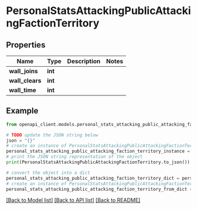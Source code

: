 # PersonalStatsAttackingPublicAttackingFactionTerritory


## Properties

Name | Type | Description | Notes
------------ | ------------- | ------------- | -------------
**wall_joins** | **int** |  | 
**wall_clears** | **int** |  | 
**wall_time** | **int** |  | 

## Example

```python
from openapi_client.models.personal_stats_attacking_public_attacking_faction_territory import PersonalStatsAttackingPublicAttackingFactionTerritory

# TODO update the JSON string below
json = "{}"
# create an instance of PersonalStatsAttackingPublicAttackingFactionTerritory from a JSON string
personal_stats_attacking_public_attacking_faction_territory_instance = PersonalStatsAttackingPublicAttackingFactionTerritory.from_json(json)
# print the JSON string representation of the object
print(PersonalStatsAttackingPublicAttackingFactionTerritory.to_json())

# convert the object into a dict
personal_stats_attacking_public_attacking_faction_territory_dict = personal_stats_attacking_public_attacking_faction_territory_instance.to_dict()
# create an instance of PersonalStatsAttackingPublicAttackingFactionTerritory from a dict
personal_stats_attacking_public_attacking_faction_territory_from_dict = PersonalStatsAttackingPublicAttackingFactionTerritory.from_dict(personal_stats_attacking_public_attacking_faction_territory_dict)
```
[[Back to Model list]](../README.md#documentation-for-models) [[Back to API list]](../README.md#documentation-for-api-endpoints) [[Back to README]](../README.md)


